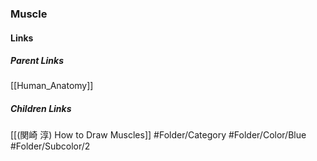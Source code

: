 ### Muscle
#### Links
##### Parent Links
[[Human_Anatomy]]
##### Children Links
[[(関崎 淳) How to Draw Muscles]]
#Folder/Category
#Folder/Color/Blue
#Folder/Subcolor/2
